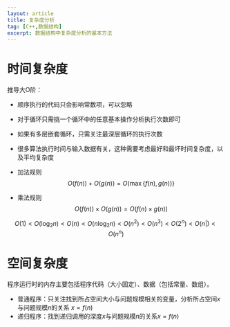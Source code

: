 ```yaml
---
layout: article
title: 复杂度分析
tag: [C++,数据结构]
excerpt: 数据结构中复杂度分析的基本方法
---
```


# 时间复杂度
推导大O阶：
- 顺序执行的代码只会影响常数项，可以忽略
- 对于循环只需挑一个循环中的任意基本操作分析执行次数即可
- 如果有多层嵌套循环，只需关注最深层循环的执行次数

- 很多算法执行时间与输入数据有关，这种需要考虑最好和最坏时间复杂度，以及平均复杂度

- 加法规则
$$ O(f(n))+O(g(n))=O(\max \{f(n), g(n))\}$$

- 乘法规则
$$ O(f(n)) \times O(g(n))=O(f(n) \times g(n))$$


$$ O(1)<O\left(\log _{2} n\right)<O(n)<O\left(n \log _{2} n\right)<O\left(n^{2}\right)<O\left(n^{3}\right)<O\left(2^{n}\right)<O(n |)<O\left(n^{n}\right) $$


# 空间复杂度

程序运行时的内存主要包括程序代码（大小固定）、数据（包括常量、数组）。

- 普通程序：只关注找到所占空间大小与问题规模相关的变量，分析所占空间$x$与问题规模$n$的关系 $x=f(n)$
- 递归程序：找到递归调用的深度$x$与问题规模$n$的关系$x=f(n)$
